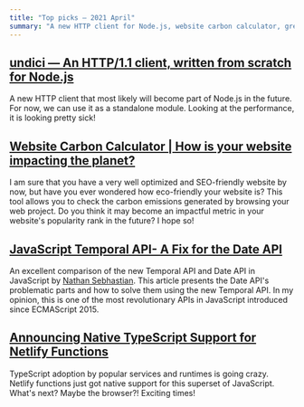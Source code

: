 ```yaml
---
title: "Top picks — 2021 April"
summary: "A new HTTP client for Node.js, website carbon calculator, great explanation of JavaScript Temporal API and Netlify announced native support for TypeScript. Pretty busy month!"
---
```


## [undici — An HTTP/1.1 client, written from scratch for Node.js](https://github.com/nodejs/undici)

A new HTTP client that most likely will become part of Node.js in the future. For now, we can use it as a standalone module. Looking at the performance, it is looking pretty sick!

## [Website Carbon Calculator | How is your website impacting the planet?](https://www.websitecarbon.com)

I am sure that you have a very well optimized and SEO-friendly website by now, but have you ever wondered how eco-friendly your website is? This tool allows you to check the carbon emissions generated by browsing your web project. Do you think it may become an impactful metric in your website's popularity rank in the future? I hope so!

## [JavaScript Temporal API- A Fix for the Date API](https://blog.bitsrc.io/javascript-temporal-api-a-fix-for-the-date-api-aa8381a4234c)

An excellent comparison of the new Temporal API and Date API in JavaScript by [Nathan Sebhastian](https://twitter.com/nsebhastian). This article presents the Date API's problematic parts and how to solve them using the new Temporal API. In my opinion, this is one of the most revolutionary APIs in JavaScript introduced since ECMAScript 2015.

## [Announcing Native TypeScript Support for Netlify Functions](https://www.netlify.com/blog/2021/04/19/announcing-native-typescript-support-for-netlify-functions/)

TypeScript adoption by popular services and runtimes is going crazy. Netlify functions just got native support for this superset of JavaScript. What's next? Maybe the browser?! Exciting times!

